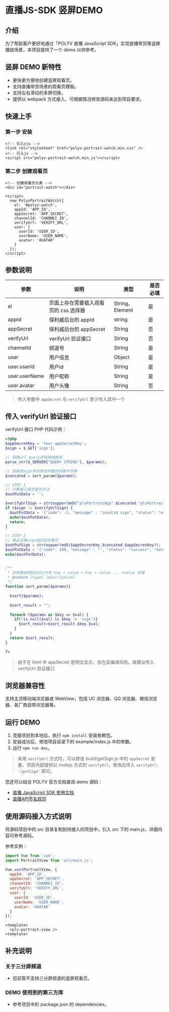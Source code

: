 # 直播JS-SDK 竖屏DEMO

## 介绍

为了帮助客户更好地通过「POLYV 直播 JavaScript SDK」实现直播带货等竖屏播放场景，本项目提供了一个 demo 以供参考。

## 竖屏 DEMO 新特性

- 更快更方便地创建竖屏观看页。
- 支持直播带货场景的观看页模板。
- 支持左右滑动的多屏切换。
- 提供以 webpack 方式接入、可根据情况修改源码来达到项目要求。

## 快速上手

### 第一步 安装

```
<!-- 引入css -->
<link rel="stylesheet" href="polyv-portrait-watch.min.css" />
<!-- 引入js -->
<script src="polyv-portrait-watch.min.js"></script>
```

### 第二步 创建观看页

```
<!-- 创建观看页元素 -->
<div id="portrait-watch"></div>

<script>
  new PolyvPortraitWatch({
    el: '#polyv-watch',
    appId: 'APP_ID',
    appSecret: 'APP_SECRET',
    channelId: 'CHANNEI_ID',
    verifyUrl: 'VERIFY_URL',
    user: {
      userId: 'USER_ID',
      userName: 'USER_NAME',
      avatar: 'AVATAR'
    }
  });
</script>
```

## 参数说明
| 参数 | 说明 | 类型 | 是否必填 |
| --- | --- | --- | --- |
| el | 页面上存在需要载入观看页的 css 选择器 | String、Element | 是 |
| appId | 保利威后台的 appId | string | 是 |
| appSecret | 保利威后台的 appSecret | String | 否 |
| verifyUrl | verifyUrl 验证接口 | String | 否 |
| channelId | 频道号 | String | 是 |
| user | 用户信息 | Object | 是 |
| user.userId | 用户id | String | 是 |
| user.userName | 用户昵称 | String | 是 |
| user.avatar | 用户头像 | String | 否 |

> 传入参数中 `appSecret` 与 `verifyUrl` 至少传入其中一个

## 传入 verifyUrl 验证接口

verifyUrl 接口 PHP 代码示例：
```PHP
<?php
$appSecretKey = 'Your appSecretKey';
$sign = $_GET['sign'];

// 获取url query并转换成数组
parse_str($_SERVER["QUERY_STRING"], $params);

// 获取除sign外的其他参数的拼接字符串
$concated = sort_param($params);

// STEP 1
// 计算接口请求是否合法
$outPutData = '';

$verifyUrlSign = strtoupper(md5("plvPortraitApp".$concated."plvPortraitApp"));
if ($sign != $verifyUrlSign) {
  $outPutData = '{"code": -1, "message" : "invalid sign", "status": "error", "data": ""}';
  echo($outPutData);
  return;
}

// STEP 2
// 输出正确sign返回给观看页
$outPutSign = strtoupper(md5($appSecretKey.$concated.$appSecretKey));
$outPutData = '{"code": 200, "message" : "", "status": "success", "data": {"sign": "'.$outPutSign.'"}}';
echo($outPutData);


/**
 * 将参数按照ASCKII升序 key + value + key + value ... +value 拼接
 * @return [type] [description]
 */
function sort_param($params){
 
  ksort($params);
 
  $sort_result = "";
 
  foreach ($params as $key => $val) {
    if(!is_null($val) && $key != 'sign'){
      $sort_result=$sort_result.$key.$val;
    }
  }
  return $sort_result;
}

?>
```

> 由于在 html 中 appSecret 是明文显示，存在反编译风险。故建议传入 verifyUrl 验证接口

## 浏览器兼容性

支持主流移动端浏览器或 WebView，包括 UC 浏览器、QQ 浏览器、微信浏览器、各厂商自带浏览器等。

## 运行 DEMO

1. 克隆项目到本地后，执行 `npm install` 安装依赖包。
2. 安装成功后，修改项目目录下的 example/index.js 中的参数。
3. 运行 `npm run dev`。

> 采用 `verifyUrl` 方式时，可以修改 build/getSign.js 中的 `appSecret` 变量，项目内部提供以 nodejs 方式的 `verifyUrl`，修改后传入 `verifyUrl: '/getSign'` 即可。

您还可以结合 POLYV 官方文档查阅 demo 源码：

- [直播 JavaScript SDK 使用文档](https://dev.polyv.net/2019/liveproduct/l-sdk/web-sdk/)
- [直播API签名规则](https://dev.polyv.net/2018/liveproduct/l-api/notice/sign/)

## 使用源码接入方式说明

将源码项目中的 src 目录复制到待接入的项目中，引入 src 下的 main.js，详细内容可参考源码。

参考实例：

```javascript
import Vue from 'vue';
import PortraitView from 'url/main.js';

Vue.use(PortraitView, {
  appId: 'APP_ID',
  appSecret: 'APP_SECRET',
  channelId: 'CHANNEI_ID',
  verifyUrl: 'VERIFY_URL',
  user: {
    userId: 'USER_ID',
    userName: 'USER_NAME',
    avatar: 'AVATAR'
  }
});
```

```vue
<template>
  <plv-portrait-view />
<template>
```

## 补充说明

### 关于三分屏频道

- 目前暂不支持三分屏频道的竖屏观看页。

### DEMO 使用到的第三方库

- 参考项目中的 package.json 的 dependencies。

